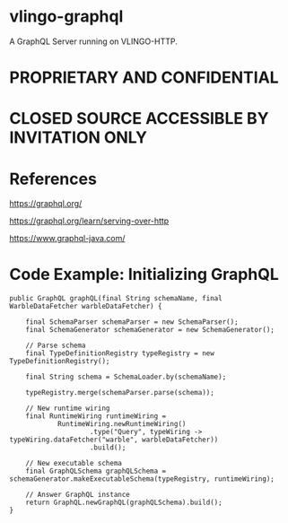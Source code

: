 # vlingo-graphql

A GraphQL Server running on VLINGO-HTTP.

# PROPRIETARY AND CONFIDENTIAL

# CLOSED SOURCE ACCESSIBLE BY INVITATION ONLY

# References

https://graphql.org/

https://graphql.org/learn/serving-over-http

https://www.graphql-java.com/

# Code Example: Initializing GraphQL

```
public GraphQL graphQL(final String schemaName, final WarbleDataFetcher warbleDataFetcher) {

    final SchemaParser schemaParser = new SchemaParser();
    final SchemaGenerator schemaGenerator = new SchemaGenerator();

    // Parse schema
    final TypeDefinitionRegistry typeRegistry = new TypeDefinitionRegistry();
    
    final String schema = SchemaLoader.by(schemaName);
    
    typeRegistry.merge(schemaParser.parse(schema));

    // New runtime wiring
    final RuntimeWiring runtimeWiring =
            RuntimeWiring.newRuntimeWiring()
                    .type("Query", typeWiring -> typeWiring.dataFetcher("warble", warbleDataFetcher))
                    .build();

    // New executable schema
    final GraphQLSchema graphQLSchema = schemaGenerator.makeExecutableSchema(typeRegistry, runtimeWiring);

    // Answer GraphQL instance
    return GraphQL.newGraphQL(graphQLSchema).build();
}
```
